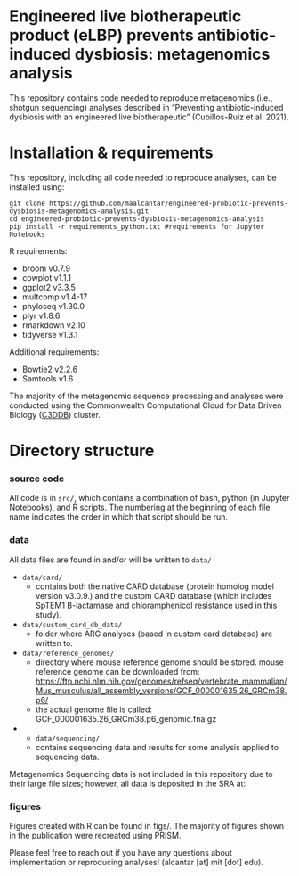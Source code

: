 # Engineered live biotherapeutic product (eLBP) prevents antibiotic-induced dysbiosis: metagenomics analysis

This repository contains code needed to reproduce metagenomics (i.e., shotgun sequencing) analyses described in “Preventing antibiotic-induced dysbiosis with an engineered live biotherapeutic” (Cubillos-Ruiz et al. 2021). 

# Installation & requirements  

This repository, including all code needed to reproduce analyses, can be installed using:

~~~
git clone https://github.com/maalcantar/engineered-probiotic-prevents-dysbiosis-metagenomics-analysis.git
cd engineered-probiotic-prevents-dysbiosis-metagenomics-analysis
pip install -r requirements_python.txt #requirements for Jupyter Notebooks 
~~~

R requirements:
* broom v0.7.9 
* cowplot v1.1.1 
* ggplot2 v3.3.5 
* multcomp v1.4-17 
* phyloseq v1.30.0 
* plyr v1.8.6
* rmarkdown v2.10
* tidyverse v1.3.1

Additional requirements: 
* Bowtie2 v2.2.6
* Samtools v1.6

The majority of the metagenomic sequence processing and analyses were conducted using the Commonwealth Computational Cloud for Data Driven Biology ([C3DDB](https://www.mghpcc.org/resources/computer-systems-at-the-mghpcc/c3ddb/)) cluster.

# Directory structure

### source code

All code is in  <code>src/</code>, which contains a combination of bash, python (in Jupyter Notebooks), and R scripts. The numbering at the beginning of each file name indicates the order in which that script should be run. 

### data

All data files are found in and/or will be written to <code>data/</code>

* <code>data/card/</code>
  * contains both the native CARD database (protein homolog model version v3.0.9.) and the custom CARD database (which includes SpTEM1 B-lactamase and chloramphenicol resistance used in this study). 
* <code>data/custom_card_db_data/</code>
  * folder where ARG analyses (based in custom card database) are written to.
* <code>data/reference_genomes/</code>
  * directory where mouse reference genome should be stored.
  mouse reference genome can be downloaded from: https://ftp.ncbi.nlm.nih.gov/genomes/refseq/vertebrate_mammalian/Mus_musculus/all_assembly_versions/GCF_000001635.26_GRCm38.p6/
   * the actual genome file is called: GCF_000001635.26_GRCm38.p6_genomic.fna.gz
* * <code>data/sequencing/</code> 
  * contains sequencing data and results for some analysis applied to sequencing data.

 Metagenomics Sequencing data is not included in this repository due to their large file sizes; however, all data is deposited in the SRA at:

### figures

Figures created with R can be found in figs/. The majority of figures shown in the publication were recreated using PRISM.

Please feel free to reach out if you have any questions about implementation or reproducing analyses! (alcantar [at] mit [dot] edu).
